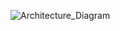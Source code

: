 ![Architecture_Diagram](https://github.com/user-attachments/assets/31a9e3fa-f7c6-4fb4-aaa9-a29b06d28137)

